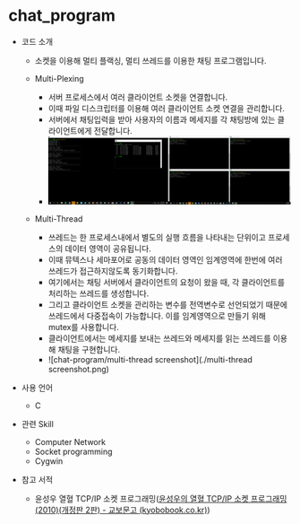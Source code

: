 # chat_program
- 코드 소개

  - 소켓을 이용해 멀티 플랙싱, 멀티 쓰레드를 이용한 채팅 프로그램입니다.

  - Multi-Plexing

    - 서버 프로세스에서 여러 클라이언트 소켓을 연결합니다.
    - 이때 파일 디스크립터를 이용해 여러 클라이언트 소켓 연결을 관리합니다.
    - 서버에서 채팅입력을 받아 사용자의 이름과 메세지를 각 채팅방에 있는 클라이언트에게 전달합니다.
    - ![chat-program/결과화면](./multiplexing/결과화면.png)

     

  - Multi-Thread

    - 쓰레드는 한 프로세스내에서 별도의 실행 흐름을 나타내는 단위이고 프로세스의 데이터 영역이 공유됩니다.
    - 이때 뮤텍스나 세마포어로 공동의 데이터 영역인 임계영역에 한번에 여러 쓰레드가 접근하지않도록 동기화합니다.
    - 여기에서는 채팅 서버에서 클라이언트의 요청이 왔을 때, 각 클라이언트를 처리하는 쓰레드를 생성합니다.
    - 그리고 클라이언트 소켓을 관리하는 변수를 전역변수로 선언되었기 때문에 쓰레드에서 다중접속이 가능합니다. 이를 임계영역으로 만들기 위해 mutex를 사용합니다.
    - 클라이언트에서는 메세지를 보내는 쓰레드와 메세지를 읽는 쓰레드를 이용해 채팅을 구현합니다.
    - ![chat-program/multi-thread screenshot](./multi-thread screenshot.png)

  

- 사용 언어

  - C

- 관련 Skill

  - Computer Network
  - Socket programming
  - Cygwin

- 참고 서적
  - 윤성우 열혈 TCP/IP 소켓 프로그래밍([윤성우의 열혈 TCP/IP 소켓 프로그래밍(2010)(개정판 2판) - 교보문고 (kyobobook.co.kr)](http://www.kyobobook.co.kr/product/detailViewKor.laf?ejkGb=KOR&mallGb=KOR&barcode=9788996094036&orderClick=LEa&Kc=))
